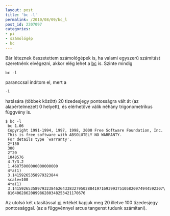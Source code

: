 ```yaml
---
layout: post
title: 'bc -l'
permalink: /2010/08/09/bc_l
post_id: 2207097
categories: 
- pi
- számológép
- bc
---
```


Bár léteznek összetettem számológépek is, ha valami egyszerű számítást szeretnénk elvégezni, akkor elég lehet a 
[bc](http://www.gnu.org/software/bc/) is. Szinte mindig 
```
bc -l
```
 paranccsal indítom el, mert a 
```
-l
```
 hatására (többek között) 20 tizedesjegy pontosságra vált át (az alapértelmezett 0 helyett), és elérhetővé válik néhány trigonometrikus függvény is. 
```
$ bc -l
 bc 1.06
 Copyright 1991-1994, 1997, 1998, 2000 Free Software Foundation, Inc.
 This is free software with ABSOLUTELY NO WARRANTY.
 For details type `warranty'. 
 2*150
 300
 2^20
 1048576
 4.7/3.2
 1.46875000000000000000
 4*a(1)
 3.14159265358979323844
 scale=100
 4*a(1)
 3.141592653589793238462643383279502884197169399375105820974944592307\
 8164062862089986280348253421170676
``` 
Az utolsó két utasítással 
[pi](http://hu.wikipedia.org/wiki/Pi_%28sz%C3%A1m%29) értékét kapjuk meg 20 illetve 100 tizedesjegy pontossággal. (az a függvénnyel arcus tangenst tudunk számítani).
